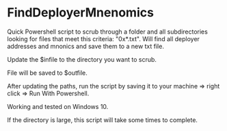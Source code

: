 # FindDeployerMnenomics

Quick Powershell script to scrub through a folder and all subdirectories looking for files that meet this criteria: "0x*.txt".  Will find all deployer addresses and mnonics and save them to a new txt file.  

Update the $infile to the directory you want to scrub.

File will be saved to $outfile.

After updating the paths, run the script by saving it to your machine => right click => Run With Powershell.

Working and tested on Windows 10.  

If the directory is large, this script will take some times to complete. 
